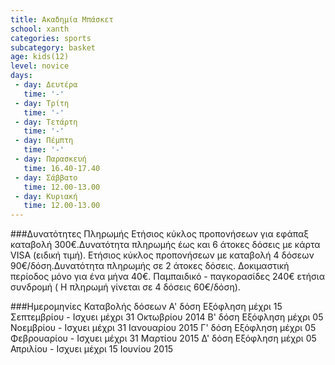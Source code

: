 ```yaml
---
title: Ακαδημία Μπάσκετ
school: xanth
categories: sports
subcategory: basket
age: kids(12)
level: novice
days:
 - day: Δευτέρα
   time: '-'
 - day: Τρίτη
   time: '-'
 - day: Τετάρτη
   time: '-'
 - day: Πέμπτη
   time: '-'
 - day: Παρασκευή
   time: 16.40-17.40
 - day: Σάββατο
   time: 12.00-13.00
 - day: Κυριακή
   time: 12.00-13.00
---
```


###Δυνατότητες Πληρωμής
Ετήσιος κύκλος προπονήσεων για εφάπαξ καταβολή 300€.Δυνατότητα πληρωμής έως και 6 άτοκες δόσεις με κάρτα VISA (ειδική τιμή).
Ετήσιος κύκλος προπονήσεων με καταβολή 4 δόσεων 90€/δόση.Δυνατότητα πληρωμής σε 2 άτοκες δόσεις.
Δοκιμαστική περίοδος μόνο για ένα μήνα 40€.
Παμπαιδικό - παγκορασίδες 240€ ετήσια συνδρομή ( Η πληρωμή γίνεται σε 4 δόσεις 60€/δόση).

###Ημερομηνίες Καταβολής δόσεων
Α' δόση Εξόφληση μέχρι 15 Σεπτεμβρίου - Ισχυει μέχρι 31 Οκτωβρίου 2014
Β' δόση Εξόφληση μέχρι 05 Νοεμβρίου - Ισχυει μέχρι 31 Ιανουαρίου 2015
Γ' δόση Εξόφληση μέχρι 05 Φεβρουαρίου - Ισχυει μέχρι 31 Μαρτίου 2015
Δ' δόση Εξόφληση μέχρι 05 Απριλίου - Ισχυει μέχρι 15 Ιουνίου 2015